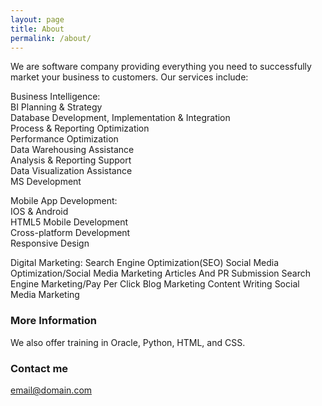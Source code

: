 ```yaml
---
layout: page
title: About
permalink: /about/
---
```


We are software company providing everything you need to successfully market your business to customers. Our services include:

Business Intelligence:                                      
BI Planning & Strategy      
Database Development, Implementation & Integration  
Process & Reporting Optimization    
Performance Optimization    
Data Warehousing Assistance  
Analysis & Reporting Support    
Data Visualization Assistance  
MS Development

Mobile App Development:                     
IOS & Android             
HTML5 Mobile Development       
Cross-platform Development    
Responsive Design  

Digital Marketing:
Search Engine Optimization(SEO)
Social Media Optimization/Social Media Marketing
Articles And PR Submission
Search Engine Marketing/Pay Per Click
Blog Marketing
Content Writing
Social Media Marketing

### More Information

We also offer training in Oracle, Python, HTML, and CSS.

### Contact me

[email@domain.com](mailto:email@domain.com)
